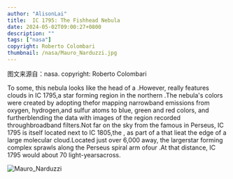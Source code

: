 ```yaml
---
author: "AlisonLai"
title:  IC 1795: The Fishhead Nebula 
date: 2024-05-02T09:00:27+0800
description: ""
tags: ["nasa"]
copyright: Roberto Colombari
thumbnail: /nasa/Mauro_Narduzzi.jpg
---
```

图文来源自：nasa.  copyright: Roberto Colombari

  To some, this nebula looks like the head of a .However,  really features clouds in IC 1795,a star forming region in the northern .The nebula's colors were created by adopting thefor mapping narrowband emissions from oxygen, hydrogen,and sulfur atoms to blue, green and red colors, and furtherblending the data with images of the region recorded throughbroadband filters.Not far on the sky from the famous  in Perseus, IC 1795 is itself located next to IC 1805,the , as part of a that lieat the edge of a large molecular cloud.Located just over 6,000  away, the largerstar forming complex sprawls along the Perseus spiral arm ofour .At that distance, IC 1795 would  about 70 light-yearsacross.

![Mauro_Narduzzi](/nasa/Mauro_Narduzzi.jpg)